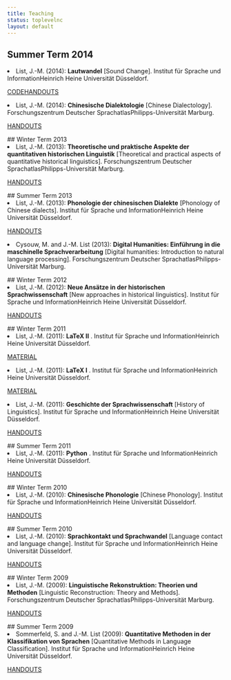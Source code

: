 ```yaml
---
title: Teaching
status: toplevelnc
layout: default
---
```

<div style="display:none">t4</div>

## Summer Term 2014
 
<li class="paper">List, J.-M. (2014): <strong>Lautwandel</strong> [Sound Change]. Institut für Sprache und InformationHeinrich Heine Universität Düsseldorf.
  <p class="resources"><span><a class="resource code" target="_blank" href="http://dighl.github.io">CODE</a></span><span><a class="resource handouts" target="_blank" href="documents/lectures/list-2014-lecture-ss-lautwandel.pdf">HANDOUTS</a></span></li>
<li class="paper">List, J.-M. (2014): <strong>Chinesische Dialektologie</strong> [Chinese Dialectology]. Forschungszentrum Deutscher SprachatlasPhilipps-Universität Marburg.
  <p class="resources"><span><a class="resource handouts" target="_blank" href="documents/lectures/list-2014-lecture-ss-chinesische-dialektologie.pdf">HANDOUTS</a></span></li>
## Winter Term 2013
 
<li class="paper">List, J.-M. (2013): <strong>Theoretische und praktische Aspekte der quantitativen historischen Linguistik</strong> [Theoretical and practical aspects of quantitative historical linguistics]. Forschungszentrum Deutscher SprachatlasPhilipps-Universität Marburg.
  <p class="resources"><span><a class="resource handouts" target="_blank" href="documents/lectures/list-2014-lecture-ss-quantitative-linguistik.pdf">HANDOUTS</a></span></li>
## Summer Term 2013
 
<li class="paper">List, J.-M. (2013): <strong>Phonologie der chinesischen Dialekte</strong> [Phonology of Chinese dialects]. Institut für Sprache und InformationHeinrich Heine Universität Düsseldorf.
  <p class="resources"><span><a class="resource handouts" target="_blank" href="documents/lectures/list-2013-lecture-ss-chinesische-phonologie.pdf">HANDOUTS</a></span></li>
<li class="paper">Cysouw, M. and J.-M. List (2013): <strong>Digital Humanities: Einführung in die maschinelle Sprachverarbeitung</strong> [Digital humanities: Introduction to natural language processing]. Forschungszentrum Deutscher SprachatlasPhilipps-Universität Marburg.
  <p class="resources"></li>
## Winter Term 2012
 
<li class="paper">List, J.-M. (2012): <strong>Neue Ansätze in der historischen Sprachwissenschaft</strong> [New approaches in historical linguistics]. Institut für Sprache und InformationHeinrich Heine Universität Düsseldorf.
  <p class="resources"><span><a class="resource handouts" target="_blank" href="documents/lectures/list-2012-lecture-ws-neue-ansaetze-historische-linguistik.pdf">HANDOUTS</a></span></li>
## Winter Term 2011
 
<li class="paper">List, J.-M. (2011): <strong>LaTeX II</strong> . Institut für Sprache und InformationHeinrich Heine Universität Düsseldorf.
  <p class="resources"><span><a class="resource material" target="_blank" href="supp/latex_2.zip">MATERIAL</a></span></li>
<li class="paper">List, J.-M. (2011): <strong>LaTeX I</strong> . Institut für Sprache und InformationHeinrich Heine Universität Düsseldorf.
  <p class="resources"><span><a class="resource material" target="_blank" href="supp/latex_1.zip">MATERIAL</a></span></li>
<li class="paper">List, J.-M. (2011): <strong>Geschichte der Sprachwissenschaft</strong> [History of Linguistics]. Institut für Sprache und InformationHeinrich Heine Universität Düsseldorf.
  <p class="resources"><span><a class="resource handouts" target="_blank" href="documents/lectures/list-2011-lecture-ws-history-of-linguistics.pdf">HANDOUTS</a></span></li>
## Summer Term 2011
 
<li class="paper">List, J.-M. (2011): <strong>Python</strong> . Institut für Sprache und InformationHeinrich Heine Universität Düsseldorf.
  <p class="resources"><span><a class="resource handouts" target="_blank" href="documents/lectures/list-2011-lecture-ss-python-for-linguists.pdf">HANDOUTS</a></span></li>
## Winter Term 2010
 
<li class="paper">List, J.-M. (2010): <strong>Chinesische Phonologie</strong> [Chinese Phonology]. Institut für Sprache und InformationHeinrich Heine Universität Düsseldorf.
  <p class="resources"><span><a class="resource handouts" target="_blank" href="documents/lectures/list-2010-lecture-ws-historical-phonology-chinese.pdf">HANDOUTS</a></span></li>
## Summer Term 2010
 
<li class="paper">List, J.-M. (2010): <strong>Sprachkontakt und Sprachwandel</strong> [Language contact and language change]. Institut für Sprache und InformationHeinrich Heine Universität Düsseldorf.
  <p class="resources"><span><a class="resource handouts" target="_blank" href="documents/lectures/list-2010-lecture-ss-language-change-and-language-contact.pdf">HANDOUTS</a></span></li>
## Winter Term 2009
 
<li class="paper">List, J.-M. (2009): <strong>Linguistische Rekonstruktion: Theorien und Methoden</strong> [Linguistic Reconstruction: Theory and Methods]. Forschungszentrum Deutscher SprachatlasPhilipps-Universität Marburg.
  <p class="resources"><span><a class="resource handouts" target="_blank" href="documents/lectures/list-2009-lecture-ws-linguistic-reconstruction.pdf">HANDOUTS</a></span></li>
## Summer Term 2009
 
<li class="paper">Sommerfeld, S. and J.-M. List (2009): <strong>Quantitative Methoden in der Klassifikation von Sprachen</strong> [Quantitative Methods in Language Classification]. Institut für Sprache und InformationHeinrich Heine Universität Düsseldorf.
  <p class="resources"><span><a class="resource handouts" target="_blank" href="documents/lectures/list-2010-lecture-ws-historical-phonology-chinese.pdf">HANDOUTS</a></span></li>
